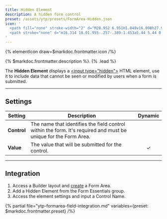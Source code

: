 ```yaml
---
title: Hidden Element
description: A hidden form control
preset: /assets/ytp/presets/FormArea-Hidden.json
icon: '
  <path fill="none" stroke-width="2" d="M28.952 6.951H1.048v16.098h27.904z"/>
  <path stroke="none" d="m16.314 18.01.955-.257-.389-1.453a5.44 5.44 0 0 0 1.6-.926l1.065 1.066.7-.7-1.065-1.065a5.418 5.418 0 0 0 1.172-2.507l-.973-.177a4.452 4.452 0 0 1-8.758 0l-.973.177c.167.923.57 1.787 1.172 2.507L9.755 15.74l.7.7 1.064-1.066c.477.398 1.019.711 1.601.926l-.39 1.454.956.255.39-1.453a5.477 5.477 0 0 0 1.849 0l.39 1.453Z"/>
'
---
```


{% elementIcon draw=$markdoc.frontmatter.icon /%}

{% $markdoc.frontmatter.description %}. {% .lead %}

The **Hidden Element** displays a [\<input type="hidden"\>](https://developer.mozilla.org/en-US/docs/Web/HTML/Element/input/hidden) HTML element, use it to include data that cannot be seen or modified by users when a form is submitted.

---

## Settings

| Setting | Description | Dynamic |
| ------- | ----------- | :-----: |
| **Control** | The name that identifies the field control within the form. It's required and must be unique for the Form Area. |
| **Value** | The value that will be submitted for the control. | &#x2713; |

---

## Integration

1. Access a Builder layout and [create](../../setup#creating-a-form) a Form Area.
1. Add a Hidden Element from the Form Essentials group.
1. Access the element settings and input a Control Name.

{% partial file="ytp-formarea-field-integration.md" variables={preset: $markdoc.frontmatter.preset} /%}
